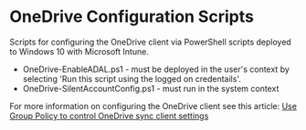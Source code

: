 # OneDrive Configuration Scripts
Scripts for configuring the OneDrive client via PowerShell scripts deployed to Windows 10 with Microsoft Intune.

* OneDrive-EnableADAL.ps1 - must be deployed in the user's context by selecting 'Run this script using the logged on credentails'.
* OneDrive-SilentAccountConfig.ps1 - must run in the system context

For more information on configuring the OneDrive client see this article: [Use Group Policy to control OneDrive sync client settings](https://support.office.com/en-us/article/Use-Group-Policy-to-control-OneDrive-sync-client-settings-0ecb2cf5-8882-42b3-a6e9-be6bda30899c)
